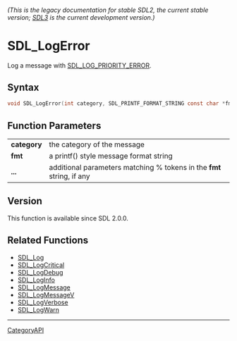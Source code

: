 ###### (This is the legacy documentation for stable SDL2, the current stable version; [SDL3](https://wiki.libsdl.org/SDL3/) is the current development version.)
# SDL_LogError

Log a message with [SDL_LOG_PRIORITY_ERROR](SDL_LOG_PRIORITY_ERROR.md).

## Syntax

```c
void SDL_LogError(int category, SDL_PRINTF_FORMAT_STRING const char *fmt, ...) SDL_PRINTF_VARARG_FUNC(2);

```

## Function Parameters

|                  |                                                                       |
| ---------------- | --------------------------------------------------------------------- |
| **category**     | the category of the message                                           |
| **fmt**          | a printf() style message format string                                |
| **...**          | additional parameters matching % tokens in the **fmt** string, if any |

## Version

This function is available since SDL 2.0.0.

## Related Functions

* [SDL_Log](SDL_Log.md)
* [SDL_LogCritical](SDL_LogCritical.md)
* [SDL_LogDebug](SDL_LogDebug.md)
* [SDL_LogInfo](SDL_LogInfo.md)
* [SDL_LogMessage](SDL_LogMessage.md)
* [SDL_LogMessageV](SDL_LogMessageV.md)
* [SDL_LogVerbose](SDL_LogVerbose.md)
* [SDL_LogWarn](SDL_LogWarn.md)

----
[CategoryAPI](CategoryAPI.md)
